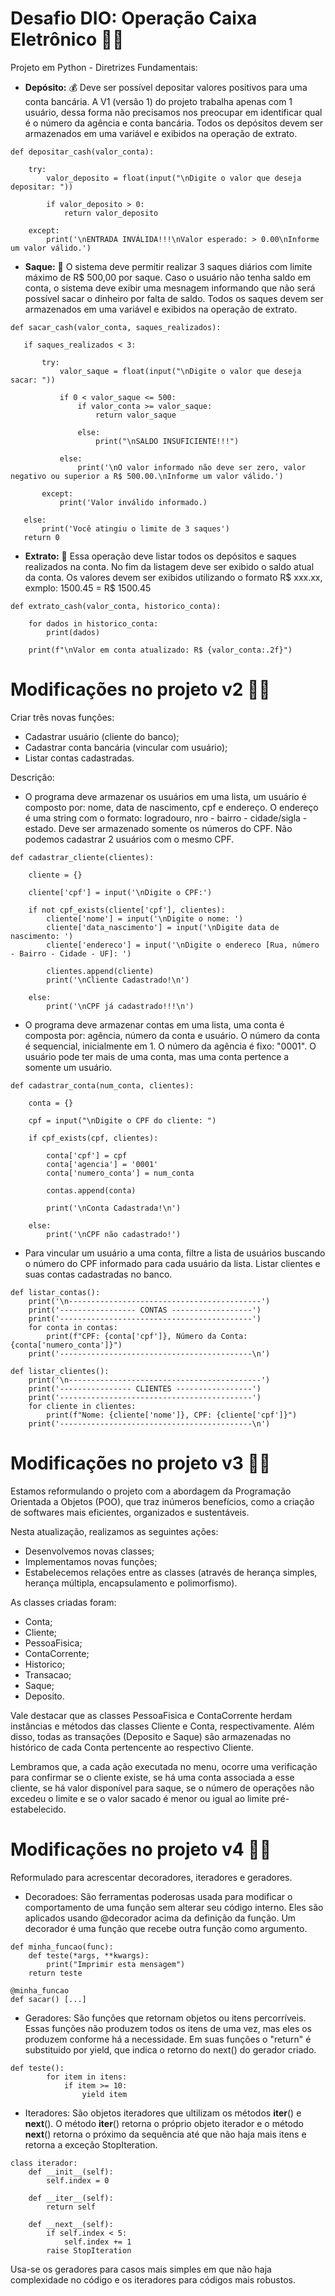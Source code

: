 # Desafio DIO: Operação Caixa Eletrônico :woman_technologist:

Projeto em Python - Diretrizes Fundamentais:

*	**Depósito:** :moneybag: Deve ser possível depositar valores positivos para uma conta bancária. A V1 (versão 1) do projeto trabalha apenas com 1 usuário, dessa forma não precisamos nos preocupar em identificar qual é o número da agência e conta bancária. Todos os depósitos devem ser armazenados em uma variável e exibidos na operação de extrato.

```
def depositar_cash(valor_conta): 
    
    try:
        valor_deposito = float(input("\nDigite o valor que deseja depositar: ")) 

        if valor_deposito > 0: 
            return valor_deposito
    
    except:
        print('\nENTRADA INVÁLIDA!!!\nValor esperado: > 0.00\nInforme um valor válido.')
```

*	**Saque:** :money_with_wings: O sistema deve permitir realizar 3 saques diários com limite máximo de R$ 500,00 por saque. Caso o usuário não tenha saldo em conta, o sistema deve exibir uma mesnagem informando que não será possível sacar o dinheiro por falta de saldo. Todos os saques devem ser armazenados em uma variável e exibidos na operação de extrato.

 ```
 def sacar_cash(valor_conta, saques_realizados): 
    
    if saques_realizados < 3:
        
        try:
            valor_saque = float(input("\nDigite o valor que deseja sacar: ")) 

            if 0 < valor_saque <= 500:
                if valor_conta >= valor_saque:
                    return valor_saque 
                
                else:
                    print("\nSALDO INSUFICIENTE!!!") 
            
            else:
                print('\nO valor informado não deve ser zero, valor negativo ou superior a R$ 500.00.\nInforme um valor válido.')
        
        except:
            print('Valor inválido informado.)
    
    else:
        print('Você atingiu o limite de 3 saques')                                                                                                                     
    return 0 
 ```

*	**Extrato:** :memo: Essa operação deve listar todos os depósitos e saques realizados na conta. No fim da listagem deve ser exibido o saldo atual da conta. Os valores devem ser exibidos utilizando o formato R$ xxx.xx, exmplo: 1500.45 = R$ 1500.45

```
def extrato_cash(valor_conta, historico_conta): 

    for dados in historico_conta:
        print(dados)

    print(f"\nValor em conta atualizado: R$ {valor_conta:.2f}")
```

# Modificações no projeto v2 :mechanic:

Criar três novas funções: 

*   Cadastrar usuário (cliente do banco);
*   Cadastrar conta bancária (vincular com usuário);
*   Listar contas cadastradas.

Descrição:

*   O programa deve armazenar os usuários em uma lista, um usuário é composto por: nome, data de nascimento, cpf e endereço. O endereço é uma string com o formato: logradouro, nro - bairro - cidade/sigla - estado. Deve ser armazenado somente os números do CPF. Não podemos cadastrar 2 usuários com o mesmo CPF.

```
def cadastrar_cliente(clientes):

    cliente = {}

    cliente['cpf'] = input('\nDigite o CPF:')

    if not cpf_exists(cliente['cpf'], clientes):
        cliente['nome'] = input('\nDigite o nome: ')
        cliente['data_nascimento'] = input('\nDigite data de nascimento: ') 
        cliente['endereco'] = input('\nDigite o endereco [Rua, número - Bairro - Cidade - UF]: ')
    
        clientes.append(cliente)
        print('\nCliente Cadastrado!\n')

    else:
        print('\nCPF já cadastrado!!!\n')

```

*   O programa deve armazenar contas em uma lista, uma conta é composta por: agência, número da conta e usuário. O número da conta é sequencial, inicialmente em 1. O número da agência é fixo: "0001". O usuário pode ter mais de uma conta, mas uma conta pertence a somente um usuário.

```
def cadastrar_conta(num_conta, clientes):

    conta = {}
    
    cpf = input("\nDigite o CPF do cliente: ")
    
    if cpf_exists(cpf, clientes):

        conta['cpf'] = cpf
        conta['agencia'] = '0001'
        conta['numero_conta'] = num_conta
        
        contas.append(conta)

        print('\nConta Cadastrada!\n')
    
    else:
        print('\nCPF não cadastrado!')
```

*   Para vincular um usuário a uma conta, filtre a lista de usuários buscando o número do CPF informado para cada usuário da lista. Listar clientes e suas contas cadastradas no banco.

```
def listar_contas():
    print('\n-------------------------------------------')
    print('----------------- CONTAS ------------------')
    print('-------------------------------------------')
    for conta in contas:
        print(f"CPF: {conta['cpf']}, Número da Conta: {conta['numero_conta']}")
    print('-------------------------------------------\n')
```

```
def listar_clientes():  
    print('\n-------------------------------------------')
    print('---------------- CLIENTES -----------------')
    print('-------------------------------------------')
    for cliente in clientes:
        print(f"Nome: {cliente['nome']}, CPF: {cliente['cpf']}")
    print('-------------------------------------------\n')
```

# Modificações no projeto v3 :mechanic:

Estamos reformulando o projeto com a abordagem da Programação Orientada a Objetos (POO), que traz inúmeros benefícios, como a criação de softwares mais eficientes, organizados e sustentáveis.

Nesta atualização, realizamos as seguintes ações:
* Desenvolvemos novas classes;
* Implementamos novas funções;
* Estabelecemos relações entre as classes (através de herança simples, herança múltipla, encapsulamento e polimorfismo).

As classes criadas foram:

* Conta;
* Cliente;
* PessoaFisica;
* ContaCorrente;
* Historico;
* Transacao;
* Saque;
* Deposito.

Vale destacar que as classes PessoaFisica e ContaCorrente herdam instâncias e métodos das classes Cliente e Conta, respectivamente. Além disso, todas as transações (Deposito e Saque) são armazenadas no histórico de cada Conta pertencente ao respectivo Cliente.

Lembramos que, a cada ação executada no menu, ocorre uma verificação para confirmar se o cliente existe, se há uma conta associada a esse cliente, se há valor disponível para saque, se o número de operações não excedeu o limite e se o valor sacado é menor ou igual ao limite pré-estabelecido.

# Modificações no projeto v4 :mechanic:

Reformulado para acrescentar decoradores, iteradores e geradores.

* Decoradoes: São ferramentas poderosas usada para modificar o comportamento de uma função sem alterar seu código interno. Eles são aplicados usando @decorador acima da definição da função. Um decorador é uma função que recebe outra função como argumento.

```
def minha_funcao(func):
    def teste(*args, **kwargs):
        print("Imprimir esta mensagem")
    return teste

@minha_funcao
def sacar() [...]

```

* Geradores: São funções que retornam objetos ou itens percorríveis. Essas funções não produzem todos os itens de uma vez, mas eles os produzem conforme há a necessidade. Em suas funções o "return" é substituido por yield, que indica o retorno do next() do gerador criado.

```
def teste():
        for item in itens:
            if item >= 10:
                yield item
```

* Iteradores: São objetos iteradores que ultilizam os métodos __iter__() e __next__(). O método __iter__() retorna o próprio objeto iterador e o método __next__() retorna o próximo da sequência até que não haja mais itens e retorna a exceção StopIteration.

```
class iterador:
    def __init__(self):
        self.index = 0

    def __iter__(self):
        return self

    def __next__(self):
        if self.index < 5:
            self.index += 1
        raise StopIteration
```

Usa-se os geradores para casos mais simples em que não haja complexidade no código e os iteradores para códigos mais robustos.